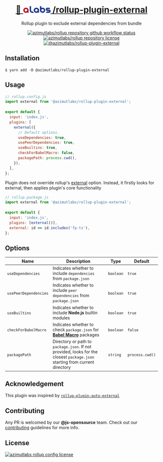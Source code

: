 <h1 align="center">
  <a target="_blank" href="https://alabs.team">
    🍣
    <img
      height="22.5"
      src="https://raw.githubusercontent.com/azimutlabs/logos/master/little_logo.png"
      alt="azimutlabs logo"
    />
    /rollup-plugin-external
  </a>
</h1>

<p align="center">Rollup plugin to exclude external dependencies from bundle</p>

<p align="center">
  <a href="https://github.com/azimutlabs/rollup/actions?query=workflow%3A%22Lint+and+Test%22">
    <img
      src="https://github.com/azimutlabs/rollup/workflows/Lint%20and%20Test/badge.svg"
      alt="azimutlabs/rollup repository github workflow status"
    />
  </a>
  <a href="https://github.com/azimutlabs/rollup/blob/master/LICENSE">
    <img
      src="https://img.shields.io/github/license/azimutlabs/rollup?label=License"
      alt="azimutlabs/rollup repository license"
    />
  </a>
  <a href="https://www.npmjs.com/package/@azimutlabs/rollup-plugin-external">
    <img
      src="https://img.shields.io/npm/v/@azimutlabs/rollup-plugin-external?color=blue&logo=npm&label="
      alt="@azimutlabs/rollup-plugin-external"
    />
  </a>
</p>

## Installation
```shell
$ yarn add -D @azimutlabs/rollup-plugin-external
```

## Usage
```javascript
// rollup.config.js
import external from '@azimutlabs/rollup-plugin-external';

export default {
  input: 'index.js',
  plugins: [
    external({
      // Default options.
      useDependencies: true,
      usePeerDependencies: true,
      useBuiltins: true,
      checkForBabelMacro: false,
      packagePath: process.cwd(),
    }),
  ],
};
```

Plugin does not override rollup's [external](https://rollupjs.org/guide/en/#external) option.
Instead, it firstly looks for external, then applies plugin's core functionality
```javascript
// rollup.package.js
import external from '@azimutlabs/rollup-plugin-external';

export default {
  input: 'index.js',
  plugins: [external()],
  external: id => id.includes('fp-ts'),
};
```

## Options
| Name | Description | Type | Default |
|------|-------------|------|---------|
|`useDependencies`|Indicates whether to include `dependencies` from `package.json`|`boolean`|`true`|
|`usePeerDependencies`|Indicates whether to include `peer dependencies` from `package.json`|`boolean`|`true`|
|`useBuiltins`|Indicates whether to include **Node.js** builtin modules|`boolean`|`true`|
|`checkForBabelMacro`|Indicates whether to check `package.json` for [**Babel Macro**](https://github.com/kentcdodds/babel-plugin-macros) packages|`boolean`|`false`|
|`packagePath`|Directory or path to `package.json`. If not provided, looks for the closest `package.json` starting from current directory|`string`|`process.cwd()`|

## Acknowledgement
This plugin was inspired by [`rollup-plugin-auto-external`](https://github.com/stevenbenisek/rollup-plugin-auto-external)

## Contributing
Any PR is welcomed by our **@js-opensource** team.
Check out our [contributing](../../CONTRIBUTING.md) guidelines for more info.

## License
[![azimutlabs rollup config license](https://img.shields.io/github/license/azimutlabs/rollup?label=as%20always&color=informational)](../../LICENSE)
